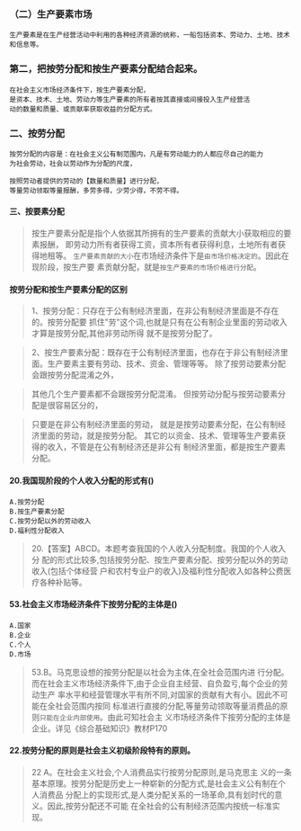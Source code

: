 ### （二）生产要素市场
    生产要素是在生产经营活动中利用的各种经济资源的统称，一船包括资本、劳动力、土地、技术和信息等。

### 第二，把按劳分配和按生产要素分配结合起来。
    在社会主义市场经济条件下，按生产要素分配，
    是资本、技术、土地、劳动力等生产要素的所有者按其直接或间接投入生产经营活
    动的数量和质量、或贡献率获取收益的分配方式。

### 二、按劳分配
    按劳分配的内容是：在社会主义公有制范围内，凡是有劳动能力的人都应尽自己的能力
    为社会劳动，社会以劳动作为分配的尺度，
    
    按照劳动者提供的劳动的【数量和质量】进行分配，
    等量劳动领取等量报酬，多劳多得，少劳少得，不劳不得。

#### 三、按要素分配
>   按生产要素分配是指个人依据其所拥有的生产要素的贡献大小获取相应的要素报酬，
    即劳动力所有者获得工资，资本所有者获得利息，土地所有者获得地租等。
    `生产要素贡献的大小`在市场经济条件下是`由市场价格决定的`。因此在现阶段，按生产要
    素贡献分配，就是`按生产要素的市场价格进行分配`。



#### 按劳分配和按生产要素分配的区别
>   1、按劳分配：只存在于公有制经济里面，在非公有制经济里面是不存在的。按劳分配要
抓住"劳"这个词,也就是只有在公有制企业里面的劳动收入才算是按劳分配,其他非劳动所得
就不是按劳分配了。

>   2、按生产要素分配：既存在于公有制经济里面，也存在于非公有制经济里面。生产要素主要有劳动、技术、资金、管理等等。
除了按劳动要素分配会跟按劳分配混淆之外，

>   其他几个生产要素都不会跟按劳分配混淆。
但按劳动分配与按劳动要素分配是很容易区分的，

>   只要是在非公有制经济里面的劳动，
就是是按劳动要素分配，在公有制经济里面的劳动，就是按劳分配。
其它的以资金、技术、管理等生产要素获得的收入，不管是在公有制经济还是非公有
制经济里面，都是按生产要素分配。


#### 20.我国现阶段的个人收入分配的形式有()
    A.按劳分配
    B.按生产要素分配
    C.按劳分配以外的劳动收入
    D.福利性分配收入
>   20.【答案】ABCD。本题考查我国的个人收入分配制度。我国的个人收入分
    配的形式比较多,包括按劳分配、按生产要素分配、按劳分配以外的劳动收入(包括个体经营
    户和农村专业户的收入)及福利性分配收入如各种公费医疗各种补贴等。

#### 53.社会主义市场经济条件下按劳分配的主体是()
    A.国家
    B.企业
    C.个人
    D.市场
>   53.B。马克思设想的按劳分配是以社会为主体,在全社会范围内进
    行分配。而在社会主义市场经济条件下,由于企业自主经营、自负盈亏,每个企业的劳动生产
    率水平和经营管理水平有所不同,对国家的贡献有大有小。因此不可能在全社会范围内按同
    标准进行直接的分配,等量劳动领取等量消费品的原则`只能在企业内部使用`。由此可知社会主
    义市场经济条件下按劳分配的主体是企业。详见《综合基础知识》教材P170

#### 22.按劳分配的原则是社会主义初级阶段特有的原则。
>   22 A。在社会主义社会,个人消费品实行按劳分配原则,是马克思主
    义的一条基本原理。按劳分配是历史上一种崭新的分配方式,是社会主义公有制在个人消费品
    分配上的实现形式,是人类分配关系的一场革命,具有划时代的意义。因此,按劳分配还不可能
    在全社会的公有制经济范围内按统一标准实现。





















    